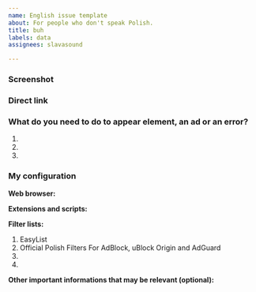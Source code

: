 ```yaml
---
name: English issue template
about: For people who don't speak Polish.
title: buh
labels: data
assignees: slavasound

---
```


<!--
Thanks for reporting to Polish Filters for AdBlock, uBlock and AdGuard.
-->
### Screenshot
<!--
Drag and drop your screenshot here or place a link to it.
-->

### Direct link
<!--
Insert here a direct link to the page, where the element, ad or error occurs.
-->

### What do you need to do to appear element, an ad or an error?
1. 
2. 
3. 


### My configuration
**Web browser:**

**Extensions and scripts:**

**Filter lists:**
1. EasyList
2. Official Polish Filters For AdBlock, uBlock Origin and AdGuard
3. 
4. 

**Other important informations that may be relevant (optional):**
